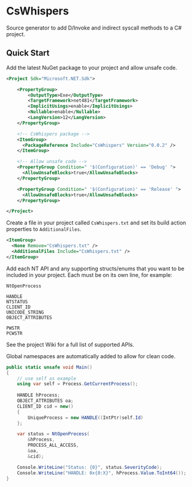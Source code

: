 # CsWhispers

Source generator to add D/Invoke and indirect syscall methods to a C# project.

## Quick Start

Add the latest NuGet package to your project and allow unsafe code.

```xml
<Project Sdk="Microsoft.NET.Sdk">

    <PropertyGroup>
        <OutputType>Exe</OutputType>
        <TargetFramework>net481</TargetFramework>
        <ImplicitUsings>enable</ImplicitUsings>
        <Nullable>enable</Nullable>
        <LangVersion>12</LangVersion>
    </PropertyGroup>

    <!-- CsWhispers package -->
    <ItemGroup>
      <PackageReference Include="CsWhispers" Version="0.0.2" />
    </ItemGroup>

    <!-- Allow unsafe code -->
    <PropertyGroup Condition=" '$(Configuration)' == 'Debug' ">
      <AllowUnsafeBlocks>true</AllowUnsafeBlocks>
    </PropertyGroup>

    <PropertyGroup Condition=" '$(Configuration)' == 'Release' ">
      <AllowUnsafeBlocks>true</AllowUnsafeBlocks>
    </PropertyGroup>

</Project>
```

Create a file in your project called `CsWhispers.txt` and set its build action properties to `AdditionalFiles`.

```xml
<ItemGroup>
  <None Remove="CsWhispers.txt" />
  <AdditionalFiles Include="CsWhispers.txt" />
</ItemGroup>
```

Add each NT API and any supporting structs/enums that you want to be included in your project. Each must be on its own line, for example:

```text
NtOpenProcess

HANDLE
NTSTATUS
CLIENT_ID
UNICODE_STRING
OBJECT_ATTRIBUTES

PWSTR
PCWSTR
```

See the project Wiki for a full list of supported APIs.

Global namespaces are automatically added to allow for clean code.

```c#
public static unsafe void Main()
{
    // use self as example
    using var self = Process.GetCurrentProcess();
        
    HANDLE hProcess;
    OBJECT_ATTRIBUTES oa;
    CLIENT_ID cid = new()
    {
        UniqueProcess = new HANDLE((IntPtr)self.Id)
    };

    var status = NtOpenProcess(
        &hProcess,
        PROCESS_ALL_ACCESS,
        &oa,
        &cid);

    Console.WriteLine("Status: {0}", status.SeverityCode);
    Console.WriteLine("HANDLE: 0x{0:X}", hProcess.Value.ToInt64());
}
```
